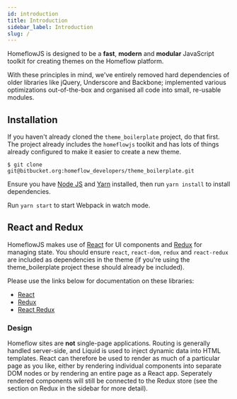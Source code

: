 ```yaml
---
id: introduction
title: Introduction
sidebar_label: Introduction
slug: /
---
```


HomeflowJS is designed to be a **fast**, **modern** and **modular** JavaScript toolkit for creating themes on the Homeflow platform.

With these principles in mind, we've entirely removed hard dependencies of older libraries like jQuery, Underscore and Backbone; implemented various optimizations out-of-the-box and organised all code into small, re-usable modules.

## Installation

If you haven't already cloned the `theme_boilerplate` project, do that first. The project already includes the `homeflowjs` toolkit and has lots of things already configured to make it easier to create a new theme.

```
$ git clone git@bitbucket.org:homeflow_developers/theme_boilerplate.git
```

Ensure you have [Node JS](https://nodejs.dev/learn/how-to-install-nodejs) and [Yarn](https://classic.yarnpkg.com/en/docs/install#debian-stable) installed, then run `yarn install` to install dependencies.

Run `yarn start` to start Webpack in watch mode.

## React and Redux

HomeflowJS makes use of [React](https://reactjs.org/) for UI components and [Redux](https://redux.js.org/) for managing state. You should ensure `react`, `react-dom`, `redux` and `react-redux` are included as dependencies in the theme (if you're using the theme_boilerplate project these should already be included).

Please use the links below for documentation on these libraries:

- [React](https://reactjs.org/docs/getting-started.html)
- [Redux](https://redux.js.org/introduction/getting-started)
- [React Redux](https://react-redux.js.org/introduction/quick-start)

### Design

Homeflow sites are **not** single-page applications. Routing is generally handled server-side, and Liquid is used to inject dynamic data into HTML templates. React can therefore be used to render as much of a particular page as you like, either by rendering individual components into separate DOM nodes or by rendering an entire page as a React app. Seperately rendered components will still be connected to the Redux store (see the section on Redux in the sidebar for more detail).
